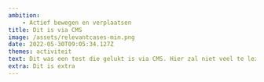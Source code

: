 ```yaml
---
ambition: 
    - Actief bewegen en verplaatsen
title: Dit is via CMS
image: /assets/relevantcases-min.png
date: 2022-05-30T09:05:34.127Z
themes: activiteit
text: Dit was een test die gelukt is via CMS. Hier zal niet veel te lezen zijn.
extra: Dit is extra
---
```

